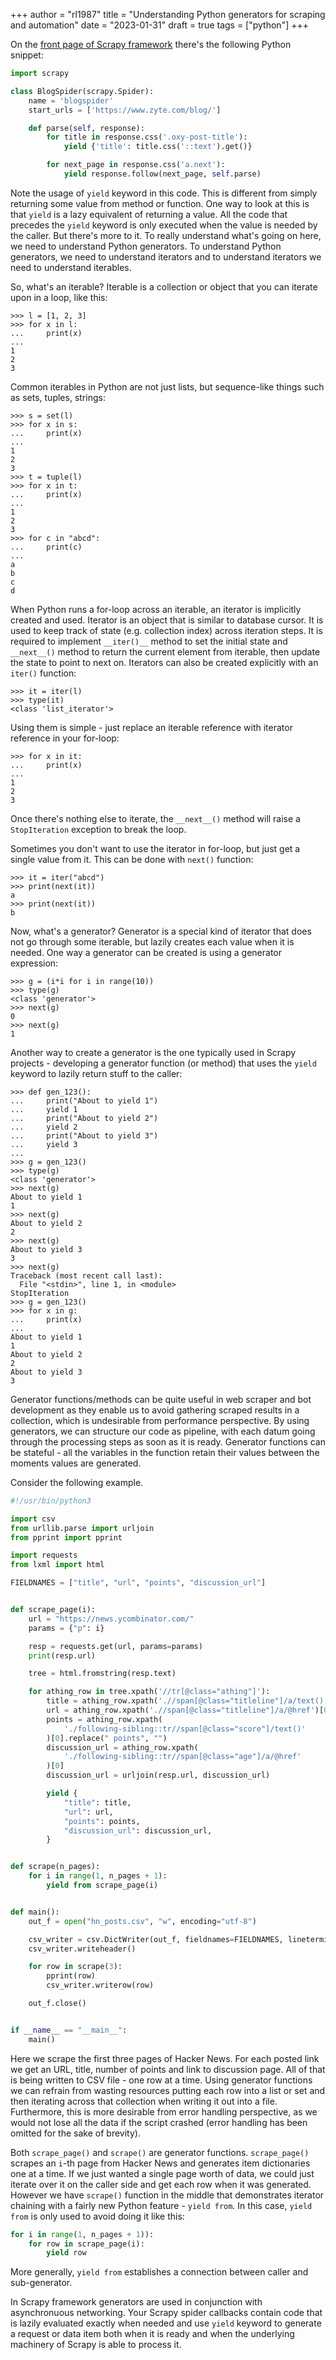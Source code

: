 +++
author = "rl1987"
title = "Understanding Python generators for scraping and automation"
date = "2023-01-31"
draft = true
tags = ["python"]
+++

On the [front page of Scrapy framework](https://scrapy.org/) there's the 
following Python snippet:

```python
import scrapy

class BlogSpider(scrapy.Spider):
    name = 'blogspider'
    start_urls = ['https://www.zyte.com/blog/']

    def parse(self, response):
        for title in response.css('.oxy-post-title'):
            yield {'title': title.css('::text').get()}

        for next_page in response.css('a.next'):
            yield response.follow(next_page, self.parse)
```

Note the usage of `yield` keyword in this code. This is different from simply
returning some value from method or function. One way to look at this is that
`yield` is a lazy equivalent of returning a value. All the code that precedes
the `yield` keyword is only executed when the value is needed by the caller.
But there's more to it. To really understand what's going on here, we need
to understand Python generators. To understand Python generators, we need
to understand iterators and to understand iterators we need to understand
iterables.

So, what's an iterable? Iterable is a collection or object that you can
iterate upon in a loop, like this:

```
>>> l = [1, 2, 3]
>>> for x in l:
...     print(x)
... 
1
2
3
```

Common iterables in Python are not just lists, but sequence-like things such 
as sets, tuples, strings:

```
>>> s = set(l)
>>> for x in s:
...     print(x)
... 
1
2
3
>>> t = tuple(l)
>>> for x in t:
...     print(x)
... 
1
2
3
>>> for c in "abcd":
...     print(c)
... 
a
b
c
d
```

When Python runs a for-loop across an iterable, an iterator is implicitly
created and used. Iterator is an object that is similar to database cursor.
It is used to keep track of state (e.g. collection index) across iteration
steps. It is required to implement `__iter()__` method to set the initial state
and `__next__()` method to return the current element from iterable, then update
the state to point to next on. Iterators can also be created explicitly with
an `iter()` function:

```
>>> it = iter(l)
>>> type(it)
<class 'list_iterator'>
```

Using them is simple - just replace an iterable reference with iterator
reference in your for-loop:

```
>>> for x in it:
...     print(x)
... 
1
2
3
```

Once there's nothing else to iterate, the `__next__()` method will raise
a `StopIteration` exception to break the loop.

Sometimes you don't want to use the iterator in for-loop, but just get a single
value from it. This can be done with `next()` function:

```
>>> it = iter("abcd")
>>> print(next(it))
a
>>> print(next(it))
b
```

Now, what's a generator? Generator is a special kind of iterator that does
not go through some iterable, but lazily creates each value when it is needed.
One way a generator can be created is using a generator expression:

```
>>> g = (i*i for i in range(10))
>>> type(g)
<class 'generator'>
>>> next(g)
0
>>> next(g)
1
```

Another way to create a generator is the one typically used in Scrapy projects -
developing a generator function (or method) that uses the `yield` keyword
to lazily return stuff to the caller:

```
>>> def gen_123():
...     print("About to yield 1")
...     yield 1
...     print("About to yield 2")
...     yield 2
...     print("About to yield 3")
...     yield 3
... 
>>> g = gen_123()
>>> type(g)
<class 'generator'>
>>> next(g)
About to yield 1
1
>>> next(g)
About to yield 2
2
>>> next(g)
About to yield 3
3
>>> next(g)
Traceback (most recent call last):
  File "<stdin>", line 1, in <module>
StopIteration
>>> g = gen_123()
>>> for x in g:
...     print(x)
... 
About to yield 1
1
About to yield 2
2
About to yield 3
3
```

Generator functions/methods can be quite useful in web scraper and bot
development as they enable us to avoid gathering scraped
results in a collection, which is undesirable from performance perspective. 
By using generators, we can structure our code as pipeline, with each datum 
going through the processing steps as soon as it is ready. Generator functions
can be stateful - all the variables in the function retain their values between 
the moments values are generated.

Consider the following example.

```python
#!/usr/bin/python3

import csv
from urllib.parse import urljoin
from pprint import pprint

import requests
from lxml import html

FIELDNAMES = ["title", "url", "points", "discussion_url"]


def scrape_page(i):
    url = "https://news.ycombinator.com/"
    params = {"p": i}

    resp = requests.get(url, params=params)
    print(resp.url)

    tree = html.fromstring(resp.text)

    for athing_row in tree.xpath('//tr[@class="athing"]'):
        title = athing_row.xpath('.//span[@class="titleline"]/a/text()')[0]
        url = athing_row.xpath('.//span[@class="titleline"]/a/@href')[0]
        points = athing_row.xpath(
            './following-sibling::tr//span[@class="score"]/text()'
        )[0].replace(" points", "")
        discussion_url = athing_row.xpath(
            './following-sibling::tr//span[@class="age"]/a/@href'
        )[0]
        discussion_url = urljoin(resp.url, discussion_url)

        yield {
            "title": title,
            "url": url,
            "points": points,
            "discussion_url": discussion_url,
        }


def scrape(n_pages):
    for i in range(1, n_pages + 1):
        yield from scrape_page(i)


def main():
    out_f = open("hn_posts.csv", "w", encoding="utf-8")

    csv_writer = csv.DictWriter(out_f, fieldnames=FIELDNAMES, lineterminator="\n")
    csv_writer.writeheader()

    for row in scrape(3):
        pprint(row)
        csv_writer.writerow(row)

    out_f.close()


if __name__ == "__main__":
    main()
```

Here we scrape the first three pages of Hacker News. For each posted link 
we get an URL, title, number of points and link to discussion page. All of that
is being written to CSV file - one row at a time. Using generator functions we
can refrain from wasting resources putting each row into a list or set and
then iterating across that collection when writing it out into a file. 
Furthermore, this is more desirable from error handling perspective, as we would
not lose all the data if the script crashed (error handling has been omitted for
the sake of brevity). 

Both `scrape_page()` and `scrape()` are generator functions. `scrape_page()`
scrapes an `i`-th page from Hacker News and generates item dictionaries one at
a time. If we just wanted a single page worth of data, we could just iterate
over it on the caller side and get each row when it was generated. However
we have `scrape()` function in the middle that demonstrates iterator chaining
with a fairly new Python feature - `yield from`. In this case, `yield from`
is only used to avoid doing it like this:

```python
for i in range(1, n_pages + 1)):
    for row in scrape_page(i):
        yield row
```

More generally, `yield from` establishes a connection between caller and 
sub-generator.

In Scrapy framework generators are used in conjunction with asynchronuous
networking. Your Scrapy spider callbacks contain code that is lazily evaluated
exactly when needed and use `yield` keyword to generate a request or data
item both when it is ready and when the underlying machinery of Scrapy is able
to process it.

